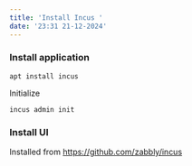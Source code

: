 ```yaml
---
title: 'Install Incus '
date: '23:31 21-12-2024'
---
```


### Install application

    apt install incus

Initialize

    incus admin init

### Install UI

Installed from https://github.com/zabbly/incus